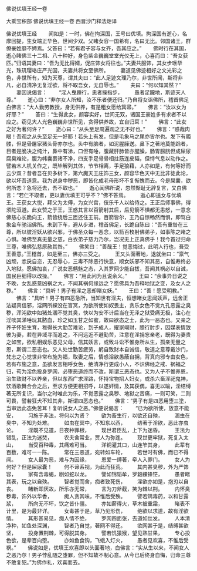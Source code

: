佛说优填王经一卷


大乘宝积部
佛说优填王经一卷
西晋沙门释法炬译


佛说优填王经
　　闻如是：一时，佛在拘深国，王号曰优填。拘深国有逝心，名摩回提，生女端正华色，世间少双。父睹女容一国希有，名曰无比。邻国诸王，群僚豪姓靡不娉焉。父答曰：“若有君子容与女齐，吾其应之。”
　　佛时行在其国，逝心睹佛三十二相、八十种好，身色紫金巍巍堂堂光仪无上，心喜而曰：“吾女获匹。”归语其妻曰：“吾为无比得婿，促庄饰女将往也。”夫妻共服饰，其女步瑶华光，珠玑璎珞庄严光国，夫妻共将女至佛所。
　　妻道见佛迹相好之文光彩之色，非世所有，知为天尊，谓其夫曰：“此人足迹文理乃尔，非世所闻，斯将非凡，必自清净无复淫欲，将不取吾女，无自辱也。”
　　夫曰：“何以知其然？”
　　妻因说偈言：
　　“淫人曳踵行，恚者操指步，
　　愚者足躘地，斯迹天人尊。”
　　逝心曰：“非尔女人所知，汝不乐者便还归。”乃自将女诣佛所，稽首佛足白佛言：“大人勤劳教授，身无供养，有是粗女愿给箕帚。”
　　佛言：“汝以女为好耶？”
　　答曰：“生得此女，颜容实好，世间无双，诸国王豪姓多有求者不以应之。窃见大人光色巍巍非世所见，贪得供养故，宜自归耳！”
　　佛言：“此女之好为著何许？”
　　逝心曰：“从头至足周遍观之无不好也。”
　　佛言：“惑哉肉眼！吾观之从头至足无一好耶！若头上有发，但是毛象马之尾亦皆尔也。发下有髑髅，但是骨屠家猪头骨亦尔也。头中有脑者，如泥腥臊送。鼻下之著地莫能蹈者，目者是脆决之纯汁，鼻中有涕，口但有唾，腹藏肝肺皆亦腥臊，肠胃膀胱但成屎尿腐臭难论，腹为帏囊裹诸不净，四支手足骨骨相拄筋连皮韬，但恃气息以动作之。譬若木人机关作之，既毕解列其体，节节相离，手足狼藉，人亦如是，有何等好而云少双？昔者吾在贝多树下，第六魔天王庄饰三女，颜容华色天中无比非徒此论，欲以坏吾道意。我为说身中秽恶，即皆化成老母形坏不复惭愧而去。今是屎囊，欲何所恋？急将还去，吾不取也。”
　　逝心闻佛所说，忽然惭耻无辞复言，又白佛言：“若仁不取者，更以妻优填王可乎不？”佛不答焉。
　　逝心即送女与优填王。王获女大悦，拜父为太傅，为女兴宫，伎乐千人以给侍之。王正后师事佛，得须陀洹道。此女赞之于王，王惑其言以百箭射其后，后见箭不惧都无恚怒，一意念佛慈心长跪向王，箭皆绕后三匝还住王前。百箭皆尔，王乃自惊畅然而惧，即驾白象金车驰诣佛所。未到下车，避从步进，稽首佛足，长跪自陈曰：“吾有重咎在三尊，所以彼淫妖从欲兴邪，于佛圣众每一恶念，以箭百枚射佛弟子，如事陈之睹之心惧。唯佛至真无量之慈，白衣弟子慈力乃尔，岂况无上正真佛乎！我今首过归命三尊，唯佛弘慈原赦其咎。”
　　佛笑曰：“善哉王！觉恶悔过，此明人行也，吾受王善意。”王稽首，如是至三，佛亦三受之。
　　王又头面著地，退就坐曰：“禀气凶顽，忿戾自恣，无忍辱心，三毒不除恶行快意，顺女妖邪不知其恶，自惟寿终必入地狱。愿佛加哀，广说女恶魑魅之态，入其罗网少能自拔，吾闻其祸必以自诫，国民巨细得以改操。”
　　佛言：“用此问为且说余义。”
　　王曰：“余事异日说之不晚，女乱惑意凶祸之大，不闻其祸何缘远之？愿佛具为吾释地狱之变，及女人之秽。”
　　佛言：“具听！男子有淫之恶却睹女妖。”
　　王曰：“善！愿受明教。”
　　佛言：“具听！男子有四恶急所，当知世有淫夫，恒想睹女思闻妖声，远舍正法疑真信邪，淫网所綶没在盲冥，为欲所使如奴畏主，贪乐女色不觉九孔恶露之臭秽，浑沌欲中如猪处溷不觉其臭，快以为安不计后当在无泽之狱受痛无极，注心在淫啖其涕唾玩其脓血，珍之如玉甘之如蜜，故曰欲态之士，此为一恶态也。又亲之养子怀妊生育，稚得长大勤苦难论，到子成人，擢家竭财，膝行肘步，因媒表情致彼为妻，若在异域寻而追之，不问远近不避勤苦，注意在淫捐忘亲老，既得为妻贵之如宝，欲私相娱乐恶见父母，信其妖言，或致斗讼不惟身所从生，孤亲无量之恩，斯谓二恶态也。又人处世勤苦疲劳，躬自致财本自诚信，敬道之意尊戴沙门，梵志之心觉世非常布施为福，取妻之后，情惑淫欲愚蔽自拥，背真向邪专由女色，若有布施之意，虽欲发言相呼女色，绝清净行更成小人，不识佛经之戒、祸福之归，苟为淫色投身罗网，必堕恶道终而不改，斯谓三恶态也。又为人子不惟养恩，治生致财不以养亲，但以东西广求淫路，怀持宝物招人妇女，或杀六畜淫祀鬼神，饮酒歌舞合会之后，至求方便更相招呼，以遂奸情，及其获偶，喜无以喻，淫结缚著无所复识，当尔之时唯此为乐，不觉恶露之臭秽、地狱之苦痛，一则可笑，二则可畏，譬若狂犬不知其非，斯谓四恶态也。”
　　佛言：“男子有是四恶用堕三塗，当审远此态免苦耳！复听说女人之恶。”佛便说偈言：
　　“已为欲所使，放意不能安，
　　习施于非法，将何以为贤？
　　欲为畜生行，以欲还自殃，
　　溷虫在臭中，不知为处难。
　　如虫在冥中，不知东以西，
　　结著于淫欲，恶此亦虫论。
　　淫既不见道，日夜种罪根，
　　现世君臣乱，上下为迷昏。
　　王法为错乱，正法为迷焚，
　　农夫舍常业，贾人为弥连。
　　现世更牢狱，死复入太山，
　　当受百种毒，其痛难可当。
　　洋铜灌其口，山连笮其身，
　　此辈有百数，难可一一陈。
　　常在三恶道，宛转如车轮，
　　若世时有佛，而已不得闻。
　　女人最为恶，难与为因缘，
　　恩爱一缚著，牵人入罪门。
　　女人为何好？但是屎尿囊！
　　何不谛系视，为此而狂荒。
　　其内甚臭秽，外为严饰容，
　　家有含毒蝎，剧如蛇以龙。
　　譬如锦韬牟，罗縠綶锋铓，
　　愚者睹其表，玩之以自殃。
　　智者觉而舍，痴者致死伤，
　　淫欲亦如是，抱刃以自丧。
　　睹新即厌故，所乐亦无常，
　　言为刀斧截，笑为棘以荆。
　　内怀臭秽毒，饰外以华香，
　　痴人贪其味，不惟后受殃。
　　譬若鸩毒药，以和甘露浆，
　　所向无不坏，饮之皆仆僵。
　　亦如薪得火，草木被重霜，
　　睹表不计里，是为最非详。
　　女毒甚于是，草乃见形伤，
　　绝欲以求道，故有淫欲情。
　　其形甚易见，痴人情不绝，
　　罗网四面张，去道如丝发。
　　人本清净种，如鱼处深渊，
　　智者乃自觉，著网不得还。
　　欲网甚于是，结缚甚欲坚，
　　投身置荆棘，可得脱其身。
　　譬若饥猿猴，望见熟甘果，
　　专心投色欲，是辈百向堕。
　　亦如鱼食钩，飞蛾入灯火，
　　愚者见欢喜，不惟后受祸。”
　　佛说如是，优填王欢喜即以头面著地，白佛言：“实从生以来，不闻女人之恶乃尔！男子悖乱随之堕罪，但不知故不制心意。从今已后终身自悔，归命三尊不敢复犯。”为佛作礼，欢喜而去。
